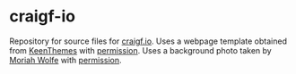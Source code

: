 # craigf-io

Repository for source files for [craigf.io](https://craigf.io). Uses a webpage template obtained from [KeenThemes](https://keenthemes.com/products/aircv) with [permission](https://keenthemes.com/licensing). Uses a background photo taken by [Moriah Wolfe](https://unsplash.com/photos/hTsS-MB4Jco) with [permission](https://unsplash.com/license).
